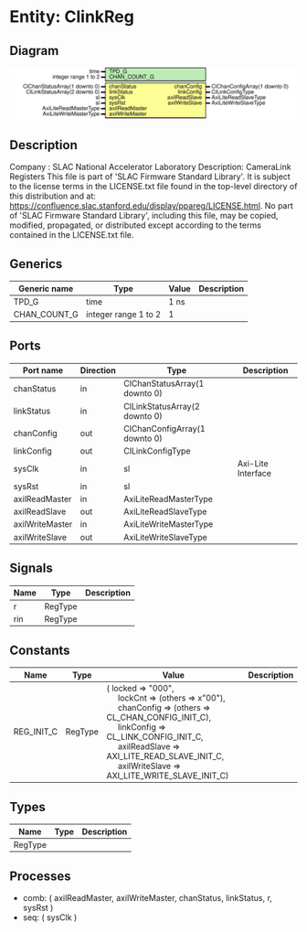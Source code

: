 # Entity: ClinkReg

## Diagram

![Diagram](ClinkReg.svg "Diagram")
## Description

Company    : SLAC National Accelerator Laboratory
Description:
CameraLink Registers
This file is part of 'SLAC Firmware Standard Library'.
It is subject to the license terms in the LICENSE.txt file found in the
top-level directory of this distribution and at:
   https://confluence.slac.stanford.edu/display/ppareg/LICENSE.html.
No part of 'SLAC Firmware Standard Library', including this file,
may be copied, modified, propagated, or distributed except according to
the terms contained in the LICENSE.txt file.
## Generics

| Generic name | Type                 | Value | Description |
| ------------ | -------------------- | ----- | ----------- |
| TPD_G        | time                 | 1 ns  |             |
| CHAN_COUNT_G | integer range 1 to 2 | 1     |             |
## Ports

| Port name       | Direction | Type                          | Description        |
| --------------- | --------- | ----------------------------- | ------------------ |
| chanStatus      | in        | ClChanStatusArray(1 downto 0) |                    |
| linkStatus      | in        | ClLinkStatusArray(2 downto 0) |                    |
| chanConfig      | out       | ClChanConfigArray(1 downto 0) |                    |
| linkConfig      | out       | ClLinkConfigType              |                    |
| sysClk          | in        | sl                            | Axi-Lite Interface |
| sysRst          | in        | sl                            |                    |
| axilReadMaster  | in        | AxiLiteReadMasterType         |                    |
| axilReadSlave   | out       | AxiLiteReadSlaveType          |                    |
| axilWriteMaster | in        | AxiLiteWriteMasterType        |                    |
| axilWriteSlave  | out       | AxiLiteWriteSlaveType         |                    |
## Signals

| Name | Type    | Description |
| ---- | ------- | ----------- |
| r    | RegType |             |
| rin  | RegType |             |
## Constants

| Name       | Type    | Value                                                                                                                                                                                                                                                                                                                                                                                                                                                                               | Description |
| ---------- | ------- | ----------------------------------------------------------------------------------------------------------------------------------------------------------------------------------------------------------------------------------------------------------------------------------------------------------------------------------------------------------------------------------------------------------------------------------------------------------------------------------- | ----------- |
| REG_INIT_C | RegType |  (       locked         => "000",<br><span style="padding-left:20px">       lockCnt        => (others => x"00"),<br><span style="padding-left:20px">       chanConfig     => (others => CL_CHAN_CONFIG_INIT_C),<br><span style="padding-left:20px">       linkConfig     => CL_LINK_CONFIG_INIT_C,<br><span style="padding-left:20px">       axilReadSlave  => AXI_LITE_READ_SLAVE_INIT_C,<br><span style="padding-left:20px">       axilWriteSlave => AXI_LITE_WRITE_SLAVE_INIT_C) |             |
## Types

| Name    | Type | Description |
| ------- | ---- | ----------- |
| RegType |      |             |
## Processes
- comb: ( axilReadMaster, axilWriteMaster, chanStatus, linkStatus, r,
                   sysRst )
- seq: ( sysClk )
